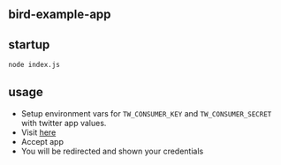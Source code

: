## bird-example-app

## startup

```bash
node index.js
```

## usage

* Setup environment vars for `TW_CONSUMER_KEY` and `TW_CONSUMER_SECRET` with twitter app values.
* Visit [here](http://localhost:3000)
* Accept app
* You will be redirected and shown your credentials
